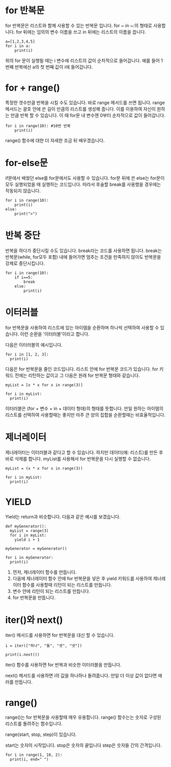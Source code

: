 # for 반복문
for 반복문은 리스트와 함께 사용할 수 있는 반복문 입니다. for ~ in ~:의 형태로 사용합니다. for 뒤에는 임의의 변수 이름을 쓰고 in 뒤에는 리스트의 이름을 씁니다.
```
a=[1,2,3,4,5]
for i in a:
	print(i)
```
위의 for 문이 실행될 때는 i 변수에 리스트의 값이 순차적으로 들어갑니다. 예를 들어 1번째 반복에선 a의 첫 번째 값이 i에 들어갑니다.

# for + range()
특정한 갯수만큼 반복을 시킬 수도 있습니다. 바로 range 메서드를 쓰면 됩니다. range 메서드는 괄호 안에 쓴 길이 만큼의 리스트를 생성해 줍니다. 이를 이용하여 자신이 원하는 만큼 반복 할 수 있습니다. 이 때 for문 내 변수엔 0부터 순차적으로 값이 들어갑니다.
```
for i in range(10): #10번 반복
	print(i)
```

range() 함수에 대한 더 자세한 조금 뒤 배우겠습니다.

# for-else문
if문에서 배웠던 else를 for문에서도 사용할 수 있습니다. for문 뒤에 쓴 else는 for문이 모두 실행되었을 때 실행하는 코드입니다. 따라서 후술할 break를 사용했을 경우에는 작동되지 않습니다.
```
for i in range(10):
	print(i)
else:
	print(">")
```

# 반복 중단
반복을 하다가 중단시킬 수도 있습니다. break라는 코드를 사용하면 됩니다. break는 반복문(while, for모두 포함) 내에 들어가면 멈추는 조건을 만족하지 않아도 반복문을 강제로 중단시킵니다.
```
for i in range(10):
	if i==5:
		break
	else:
		print(i)
```

# 이터러블
for 반복문을 사용하여 리스트에 있는 아이템을 순환하며 하나씩 선택하여 사용할 수 있습니다. 이런 순환을 '이터러블'이라고 합니다.

다음은 이터러블의 예시입니다.

```
for i in [1, 2, 3]:
  print(i)
```

다음은 for 반복문을 줄인 코드입니다. 리스트 안에 for 반복문 코드가 있습니다. for 키워드 전에는 리턴하는 값이고 그 다음은 원래 for 반복문 형태와 같습니다.

```
myList = [x * x for x in range(3)]

for i in myList:
  print(i)
```

이터러블은 (for + 변수 + in + 데이터 형태)의 형태를 뜻합니다. 만일 원하는 아이템의 리스트를 선택하여 사용할때는 좋지만 아주 큰 양의 집합을 순환할때는 비효율적입니다.

# 제너레이터
제너레이터는 이터러블과 같다고 할 수 있습니다. 하지만 데이터(예: 리스트)를 만든 후 바로 삭제를 합니다. myList를 사용해서 for 반복문을 다시 실행할 수 없습니다.

```
myList = (x * x for x in range(3))

for i in myList:
  print(i)
```

# YIELD
Yield는 return과 비슷합니다. 다음과 같은 예시를 보겠습니다.

```
def myGenerator():
  myList = range(3)
  for i in myList:
    yield i + 1

myGenerator = myGenerator()

for i in myGenerator:
  print(i)
```

1. 먼저, 제너레이터 함수를 만듭니다.
2. 다음에 제너레이터 함수 안에 for 반복문을 넣은 후 yield 키워드를 사용하여 제너레이터 함수를 사용할때 리턴이 되는 리스트를 만듭니다.
3. 변수 안에 리턴이 되는 리스트를 만듭니다.
4. for 반복문을 만듭니다.

# iter()와 next()
iter() 메서드를 사용하면 for 반복문을 대신 할 수 있습니다.

```
i = iter(["하나", "둘", "셋", "넷"])

print(i.next())
```

iter() 함수를 사용하면 for 반복과 비슷한 이터러블을 만듭니다.

next() 메서드를 사용하면 i의 값을 하나하나 돌려줍니다. 만일 더 이상 값이 없다면 에러를 만듭니다.

# range()
range()는 for 반복문을 사용할때 매우 유용합니다. range() 함수는는 숫자로 구성된 리스트를 돌려주는 함수입니다.

range(start, stop, step)이 있습니다.

start는 숫자의 시작입니다.
stop은 숫자의 끝입니다
step은 숫자들 간의 간격입니다.


```
for i in range(1, 10, 2):
  print(i, end=" ")
```
